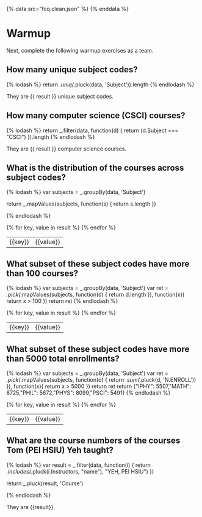 {% data src="fcq.clean.json" %}
{% enddata %}

# Warmup

Next, complete the following warmup exercises as a team.

## How many unique subject codes?

{% lodash %}
return _.uniq(_.pluck(data, 'Subject')).length
{% endlodash %}

They are {{ result }} unique subject codes.

## How many computer science (CSCI) courses?

{% lodash %}
return _.filter(data, function(d) {
    return (d.Subject === "CSCI")
}).length
{% endlodash %}

They are {{ result }} computer science courses.

## What is the distribution of the courses across subject codes?

{% lodash %}
var subjects = _.groupBy(data, 'Subject')

return _.mapValues(subjects, function(s) {
    return s.length
})

{% endlodash %}

<table>
{% for key, value in result %}
    <tr>
        <td>{{key}}</td>
        <td>{{value}}</td>
    </tr>
{% endfor %}
</table>

## What subset of these subject codes have more than 100 courses?

{% lodash %}
var subjects = _.groupBy(data, 'Subject')
var ret = _.pick(_.mapValues(subjects, function(d) {
    return d.length
}), function(x){
    return x > 100
})
return ret
{% endlodash %}

<table>
{% for key, value in result %}
    <tr>
        <td>{{key}}</td>
        <td>{{value}}</td>
    </tr>
{% endfor %}
</table>

## What subset of these subject codes have more than 5000 total enrollments?

{% lodash %}
var subjects = _.groupBy(data, 'Subject')
var ret = _.pick(_.mapValues(subjects, function(d) {
    return _.sum(_.pluck(d, 'N.ENROLL'))
}), function(x){
    return x > 5000
})
return ret
return {"IPHY": 5507,"MATH": 8725,"PHIL": 5672,"PHYS": 8099,"PSCI": 5491}
{% endlodash %}

<table>
{% for key, value in result %}
    <tr>
        <td>{{key}}</td>
        <td>{{value}}</td>
    </tr>
{% endfor %}
</table>

## What are the course numbers of the courses Tom (PEI HSIU) Yeh taught?

{% lodash %}
var result = _.filter(data, function(i) {
    return _.includes(_.pluck(i.Instructors, "name"), "YEH, PEI HSIU")
})

return _.pluck(result, 'Course')

{% endlodash %}

They are {{result}}.
